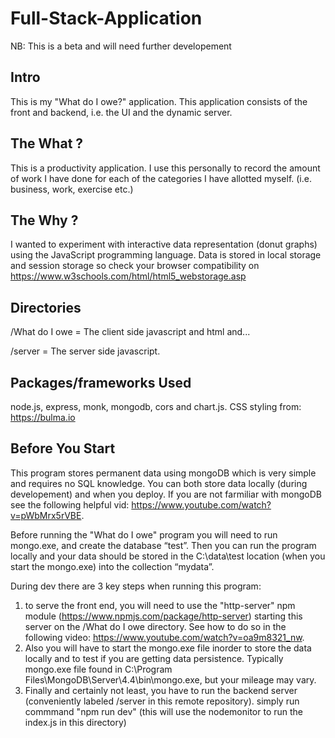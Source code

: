 # Full-Stack-Application

NB: This is a beta and will need further developement

**Intro**
-
This is my "What do I owe?" application.
This application consists of the front and backend, i.e. the UI and the dynamic server.

**The What ?**
-
This is a productivity application.
I use this personally to record the amount of work I have done for each of the categories I have allotted myself. (i.e. business, work, exercise etc.) 

**The Why ?**
-
I wanted to experiment with interactive data representation (donut graphs) using the JavaScript programming language. Data is stored in local storage and session storage so check your browser compatibility on https://www.w3schools.com/html/html5_webstorage.asp


**Directories**
-
/What do I owe = The client side javascript and html and...

/server = The server side javascript.

**Packages/frameworks Used**
-
node.js, express, monk, mongodb, cors and chart.js.
CSS styling from: https://bulma.io

**Before You Start**
-

This program stores permanent data using mongoDB which is very simple and requires no SQL knowledge. You can both store data locally (during developement) and when you deploy.
If you are not farmiliar with mongoDB see the following helpful vid: https://www.youtube.com/watch?v=pWbMrx5rVBE.

Before running the "What do I owe" program you will need to run mongo.exe, and create the database “test”. Then you can run the program locally and your data should be stored in the C:\data\test location (when you start the mongo.exe) into the collection “mydata”. 

During dev there are 3 key steps when running this program:
1) to serve the front end, you will need to use the "http-server" npm module (https://www.npmjs.com/package/http-server) starting this server on the /What do I owe directory. See how to do so in the following video: https://www.youtube.com/watch?v=oa9m8321_nw. 
2) Also you will have to start the mongo.exe file inorder to store the data locally and to test if you are getting data persistence. Typically mongo.exe file found in C:\Program Files\MongoDB\Server\4.4\bin\mongo.exe, but your mileage may vary.
3) Finally and certainly not least, you have to run the backend server (conveniently labeled /server in this remote repository). simply run commmand "npm run dev" (this will use the nodemonitor to run the index.js in this directory)

